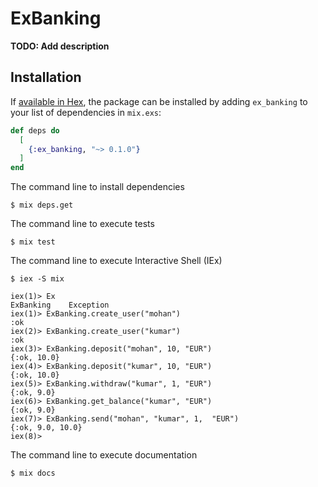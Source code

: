 # ExBanking

**TODO: Add description**

## Installation

If [available in Hex](https://hex.pm/docs/publish), the package can be installed
by adding `ex_banking` to your list of dependencies in `mix.exs`:

```elixir
def deps do
  [
    {:ex_banking, "~> 0.1.0"}
  ]
end
```

The command line to install dependencies
```
$ mix deps.get 
```

The command line to execute tests

```
$ mix test
```

The command line to execute Interactive Shell (IEx)
```
$ iex -S mix

iex(1)> Ex        
ExBanking    Exception    
iex(1)> ExBanking.create_user("mohan")
:ok
iex(2)> ExBanking.create_user("kumar")
:ok  
iex(3)> ExBanking.deposit("mohan", 10, "EUR")
{:ok, 10.0}
iex(4)> ExBanking.deposit("kumar", 10, "EUR")
{:ok, 10.0}
iex(5)> ExBanking.withdraw("kumar", 1, "EUR") 
{:ok, 9.0}
iex(6)> ExBanking.get_balance("kumar", "EUR")   
{:ok, 9.0}
iex(7)> ExBanking.send("mohan", "kumar", 1,  "EUR")
{:ok, 9.0, 10.0}
iex(8)> 

```

The command line to execute documentation

```
$ mix docs
```
